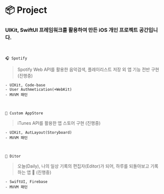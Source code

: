 # 📦 Project

### UIKit, SwiftUI 프레임워크를 활용하여 만든 iOS 개인 프로젝트 공간입니다.

<br>

`🎧 Spotify`
> Spotify Web API를 활용한 음악검색, 플레이리스트 저장 외 앱 기능 전반 구현 (진행중)
```
- UIKit, Code-base
- User Authmetication(+WebKit)
- MVVM 패턴
```

<br>

`📱 Custom AppStore`
> iTunes API를 활용한 앱 스토어 구현 (진행중)
```
- UIKit, AutLayout(Storyboard)
- MVVM 패턴
```

<br>

`🔖 Ditor`
> 오늘(Daily), 나의 일상 기록의 편집자(Editor)가 되어, 하루를 되돌아보고 기록하는 앱 📝 (진행중)

```
- SwiftUI, Firebase
- MVVM 패턴
```
